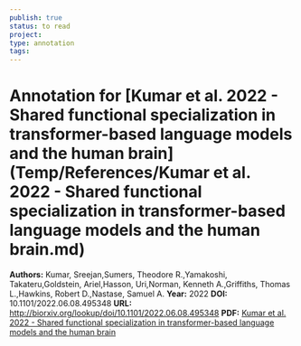 ```yaml
---
publish: true
status: to read
project:
type: annotation
tags:
---
```

# Annotation for [Kumar et al. 2022 - Shared functional specialization in transformer-based language models and the human brain](Temp/References/Kumar et al. 2022 - Shared functional specialization in transformer-based language models and the human brain.md)

**Authors:** Kumar, Sreejan,Sumers, Theodore R.,Yamakoshi, Takateru,Goldstein, Ariel,Hasson, Uri,Norman, Kenneth A.,Griffiths, Thomas L.,Hawkins, Robert D.,Nastase, Samuel A.
**Year:** 2022
**DOI:** 10.1101/2022.06.08.495348
**URL:** http://biorxiv.org/lookup/doi/10.1101/2022.06.08.495348
**PDF:** [Kumar et al. 2022 - Shared functional specialization in transformer-based language models and the human brain](Papers/PDFs/Kumar%20et%20al.%202022%20-%20Shared%20functional%20specialization%20in%20transformer-based%20language%20models%20and%20the%20human%20brain.pdf)
